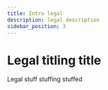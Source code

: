 ```yaml
---
title: Intro legal
description: legal description
sidebar_position: 3
---
```


# Legal titling title

Legal stuff stuffing stuffed